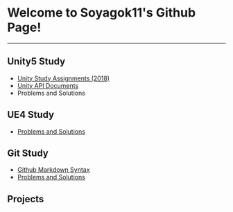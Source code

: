 ﻿# Welcome to Soyagok11's Github Page!

---

## Unity5 Study

 * [Unity Study Assignments (2018)](UnityStudyAssignments)
 * [Unity API Documents](UnityAPI)
 * Problems and Solutions

## UE4 Study

 * [Problems and Solutions](UE4PnS)
 
## Git Study

 * [Github Markdown Syntax](https://guides.github.com/features/mastering-markdown/)
 * [Problems and Solutions](GitPnS)

## Projects

